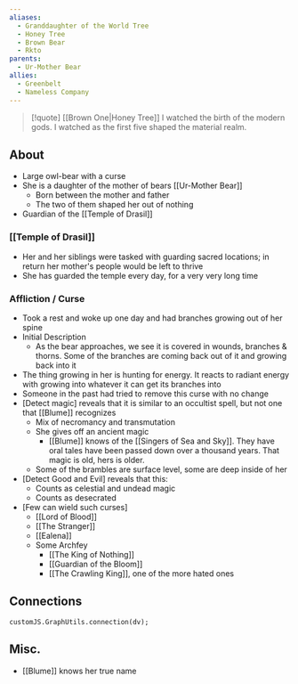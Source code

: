 ```yaml
---
aliases:
  - Granddaughter of the World Tree
  - Honey Tree
  - Brown Bear
  - Rkto
parents:
  - Ur-Mother Bear
allies:
  - Greenbelt
  - Nameless Company
---
```

> [!quote] [[Brown One|Honey Tree]]
> I watched the birth of the modern gods. I watched as the first five shaped the material realm.

## About
- Large owl-bear with a curse
- She is a daughter of the mother of bears [[Ur-Mother Bear]]
	- Born between the mother and father
	- The two of them shaped her out of nothing
- Guardian of the [[Temple of Drasil]]

### [[Temple of Drasil]]
- Her and her siblings were tasked with guarding sacred locations; in return her mother's people would be left to thrive
- She has guarded the temple every day, for a very very long time

### Affliction / Curse
- Took a rest and woke up one day and had branches growing out of her spine
- Initial Description
	- As the bear approaches, we see it is covered in wounds, branches & thorns. Some of the branches are coming back out of it and growing back into it
- The thing growing in her is hunting for energy. It reacts to radiant energy with growing into whatever it can get its branches into
- Someone in the past had tried to remove this curse with no change
- [Detect magic] reveals that it is similar to an occultist spell, but not one that [[Blume]] recognizes
	- Mix of necromancy and transmutation
	- She gives off an ancient magic
		- [[Blume]] knows of the [[Singers of Sea and Sky]]. They have oral tales have been passed down over a thousand years. That magic is old, hers is older.
	- Some of the brambles are surface level, some are deep inside of her
- [Detect Good and Evil] reveals that this:
	- Counts as celestial and undead magic
	- Counts as desecrated
- [Few can wield such curses]
	- [[Lord of Blood]]
	- [[The Stranger]]
	- [[Ealena]]
	- Some Archfey
		- [[The King of Nothing]]
		- [[Guardian of the Bloom]]
		- [[The Crawling King]], one of the more hated ones

## Connections
```dataviewjs
customJS.GraphUtils.connection(dv);
```

## Misc.
- [[Blume]] knows her true name
